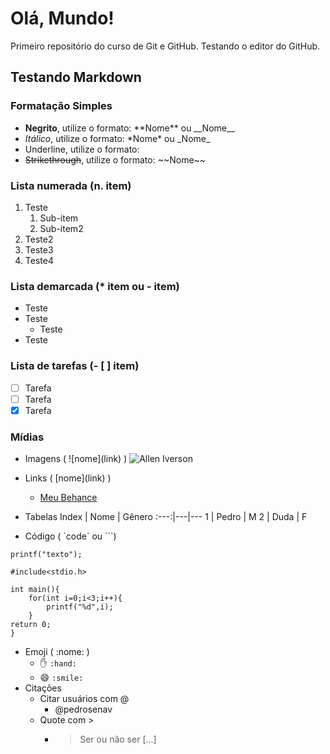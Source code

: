 # Olá, Mundo!
Primeiro repositório do curso de Git e GitHub.
Testando o editor do GitHub.

## Testando Markdown
### Formatação Simples
- **Negrito**, utilize o formato: \*\*Nome\*\* ou \_\_Nome\_\_
- _Itálico_, utilize o formato: \*Nome\* ou \_Nome\_
- Underline, utilize o formato: 
- ~~Strikethrough~~, utilize o formato: \~\~Nome\~\~

### Lista numerada (n. item)
1. Teste
    1. Sub-item
    1. Sub-item2
4. Teste2
98. Teste3
1. Teste4

### Lista demarcada (* item ou - item)
* Teste
* Teste
    * Teste
* Teste

### Lista de tarefas (- [ ] item)
- [ ] Tarefa
- [ ] Tarefa
- [x] Tarefa

### Mídias
- Imagens ( ![nome]\(link\) )
    ![Allen Iverson](https://mir-s3-cdn-cf.behance.net/projects/404/a82d3d147573485.Y3JvcCw4MDgsNjMyLDAsMA.png)
- Links ( [nome]\(link\) )
    - [Meu Behance](https://www.behance.net/pedrosenav)
- Tabelas
Index | Nome | Gênero
:---:|---|---
1 | Pedro | M
2 | Duda | F

- Código ( \`code\` ou \`\`\`)

`printf("texto");`
```
#include<stdio.h>

int main(){
    for(int i=0;i<3;i++){
        printf("%d",i);
    }
return 0;
}
```
- Emoji ( :nome: )
    - ✋ `:hand:`
    - 😄 `:smile:`
- Citações
    - Citar usuários com \@
        - @pedrosenav
    - Quote com \>
        - > Ser ou não ser [...]
    

